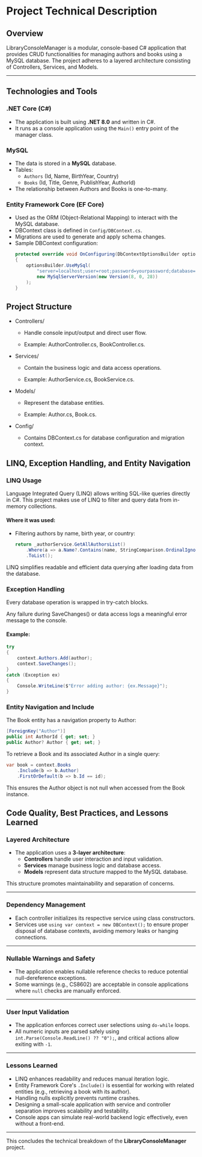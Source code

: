 # Project Technical Description

## Overview

LibraryConsoleManager is a modular, console-based C# application that provides CRUD functionalities for managing authors and books using a MySQL database. The project adheres to a layered architecture consisting of Controllers, Services, and Models.

---

## Technologies and Tools

### .NET Core (C#)
- The application is built using **.NET 8.0** and written in C#.
- It runs as a console application using the `Main()` entry point of the manager class.

### MySQL
- The data is stored in a **MySQL** database.
- Tables:
  - `Authors` (Id, Name, BirthYear, Country)
  - `Books` (Id, Title, Genre, PublishYear, AuthorId)
- The relationship between Authors and Books is one-to-many.

### Entity Framework Core (EF Core)
- Used as the ORM (Object-Relational Mapping) to interact with the MySQL database.
- DBContext class is defined in `Config/DBContext.cs`.
- Migrations are used to generate and apply schema changes.
- Sample DBContext configuration:
  ```csharp
  protected override void OnConfiguring(DbContextOptionsBuilder optionsBuilder)
  {
      optionsBuilder.UseMySql(
          "server=localhost;user=root;password=yourpassword;database=LibraryDB",
          new MySqlServerVersion(new Version(8, 0, 28))
      );
  }
  ```

## Project Structure
* Controllers/

    * Handle console input/output and direct user flow.

    * Example: AuthorController.cs, BookController.cs.

* Services/

    * Contain the business logic and data access operations.

    * Example: AuthorService.cs, BookService.cs.

* Models/

    * Represent the database entities.

    * Example: Author.cs, Book.cs.

* Config/

    * Contains DBContext.cs for database configuration and migration context.

## LINQ, Exception Handling, and Entity Navigation

### LINQ Usage

Language Integrated Query (LINQ) allows writing SQL-like queries directly in C#. This project makes use of LINQ to filter and query data from in-memory collections.

#### Where it was used:

- Filtering authors by name, birth year, or country:
  ```csharp
  return _authorService.GetAllAuthorsList()
      .Where(a => a.Name?.Contains(name, StringComparison.OrdinalIgnoreCase) == true)
      .ToList();
  ```

LINQ simplifies readable and efficient data querying after loading data from the database.

### Exception Handling
Every database operation is wrapped in try-catch blocks.

Any failure during SaveChanges() or data access logs a meaningful error message to the console.

#### Example:
```csharp
try
{
    context.Authors.Add(author);
    context.SaveChanges();
}
catch (Exception ex)
{
    Console.WriteLine($"Error adding author: {ex.Message}");
}
```

### Entity Navigation and Include
The Book entity has a navigation property to Author:
```csharp
[ForeignKey("Author")]
public int AuthorId { get; set; }
public Author? Author { get; set; }
```
To retrieve a Book and its associated Author in a single query:
```csharp
var book = context.Books
    .Include(b => b.Author)
    .FirstOrDefault(b => b.Id == id);
```
This ensures the Author object is not null when accessed from the Book instance.

## Code Quality, Best Practices, and Lessons Learned

### Layered Architecture

- The application uses a **3-layer architecture**:
  - **Controllers** handle user interaction and input validation.
  - **Services** manage business logic and database access.
  - **Models** represent data structure mapped to the MySQL database.

This structure promotes maintainability and separation of concerns.

---

### Dependency Management

- Each controller initializes its respective service using class constructors.
- Services use `using var context = new DBContext();` to ensure proper disposal of database contexts, avoiding memory leaks or hanging connections.

---

### Nullable Warnings and Safety

- The application enables nullable reference checks to reduce potential null-dereference exceptions.
- Some warnings (e.g., CS8602) are acceptable in console applications where `null` checks are manually enforced.

---

### User Input Validation

- The application enforces correct user selections using `do-while` loops.
- All numeric inputs are parsed safely using `int.Parse(Console.ReadLine() ?? "0");`, and critical actions allow exiting with `-1`.

---

### Lessons Learned

- LINQ enhances readability and reduces manual iteration logic.
- Entity Framework Core's `.Include()` is essential for working with related entities (e.g., retrieving a book with its author).
- Handling nulls explicitly prevents runtime crashes.
- Designing a small-scale application with service and controller separation improves scalability and testability.
- Console apps can simulate real-world backend logic effectively, even without a front-end.

---

This concludes the technical breakdown of the **LibraryConsoleManager** project.